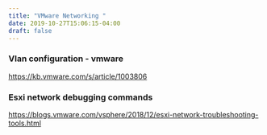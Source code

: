 ```yaml
---
title: "VMware Networking "
date: 2019-10-27T15:06:15-04:00
draft: false
---
```



### Vlan configuration - vmware

https://kb.vmware.com/s/article/1003806

### Esxi network debugging commands

https://blogs.vmware.com/vsphere/2018/12/esxi-network-troubleshooting-tools.html